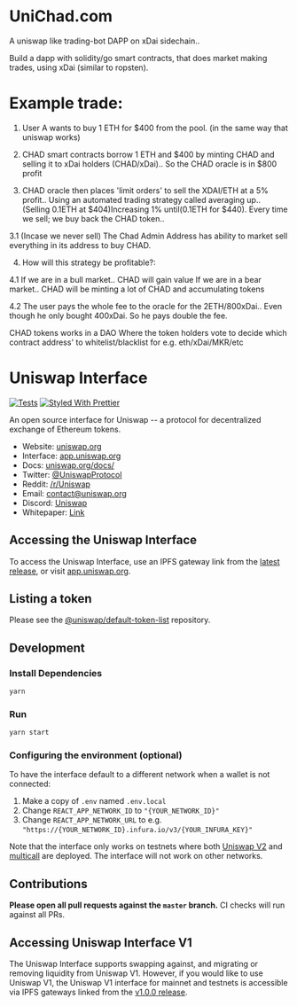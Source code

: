 # UniChad.com
A uniswap like trading-bot DAPP on xDai sidechain..

Build a dapp with solidity/go smart contracts, that does market making trades, using xDai (similar to ropsten).

# Example trade:
1. User A wants to buy 1 ETH for $400 from the pool.
(in the same way that uniswap works)

2. CHAD smart contracts borrow 1 ETH and $400 by minting CHAD and selling it to xDai holders (CHAD/xDai)..
So the CHAD oracle is in $800 profit

3. CHAD oracle then places 'limit orders' to sell the XDAI/ETH at a 5% profit.. 
Using an automated trading strategy called averaging up.. 
(Selling 0.1ETH at $404)Increasing 1% until(0.1ETH for $440).
Every time we sell; we buy back the CHAD token..

3.1 (Incase we never sell) The Chad Admin Address has ability to market sell everything in its address to buy CHAD. 

4. How will this strategy be profitable?:

4.1 If we are in a bull market.. CHAD will gain value
If we are in a bear market.. CHAD will be minting a lot of CHAD and accumulating tokens

4.2 The user pays the whole fee to the oracle for the 2ETH/800xDai..
Even though he only bought 400xDai. So he pays double the fee.

CHAD tokens works in a DAO
Where the token holders vote to decide which contract address' to whitelist/blacklist for e.g. eth/xDai/MKR/etc

# Uniswap Interface

[![Tests](https://github.com/Uniswap/uniswap-interface/workflows/Tests/badge.svg)](https://github.com/Uniswap/uniswap-interface/actions?query=workflow%3ATests)
[![Styled With Prettier](https://img.shields.io/badge/code_style-prettier-ff69b4.svg)](https://prettier.io/)

An open source interface for Uniswap -- a protocol for decentralized exchange of Ethereum tokens.

- Website: [uniswap.org](https://uniswap.org/)
- Interface: [app.uniswap.org](https://app.uniswap.org)
- Docs: [uniswap.org/docs/](https://uniswap.org/docs/)
- Twitter: [@UniswapProtocol](https://twitter.com/UniswapProtocol)
- Reddit: [/r/Uniswap](https://www.reddit.com/r/Uniswap/)
- Email: [contact@uniswap.org](mailto:contact@uniswap.org)
- Discord: [Uniswap](https://discord.gg/Y7TF6QA)
- Whitepaper: [Link](https://hackmd.io/C-DvwDSfSxuh-Gd4WKE_ig)

## Accessing the Uniswap Interface

To access the Uniswap Interface, use an IPFS gateway link from the
[latest release](https://github.com/Uniswap/uniswap-interface/releases/latest), 
or visit [app.uniswap.org](https://app.uniswap.org).

## Listing a token

Please see the
[@uniswap/default-token-list](https://github.com/uniswap/default-token-list) 
repository.

## Development

### Install Dependencies

```bash
yarn
```

### Run

```bash
yarn start
```

### Configuring the environment (optional)

To have the interface default to a different network when a wallet is not connected:

1. Make a copy of `.env` named `.env.local`
2. Change `REACT_APP_NETWORK_ID` to `"{YOUR_NETWORK_ID}"`
3. Change `REACT_APP_NETWORK_URL` to e.g. `"https://{YOUR_NETWORK_ID}.infura.io/v3/{YOUR_INFURA_KEY}"` 

Note that the interface only works on testnets where both 
[Uniswap V2](https://uniswap.org/docs/v2/smart-contracts/factory/) and 
[multicall](https://github.com/makerdao/multicall) are deployed.
The interface will not work on other networks.

## Contributions

**Please open all pull requests against the `master` branch.** 
CI checks will run against all PRs.

## Accessing Uniswap Interface V1

The Uniswap Interface supports swapping against, and migrating or removing liquidity from Uniswap V1. However,
if you would like to use Uniswap V1, the Uniswap V1 interface for mainnet and testnets is accessible via IPFS gateways 
linked from the [v1.0.0 release](https://github.com/Uniswap/uniswap-interface/releases/tag/v1.0.0).
